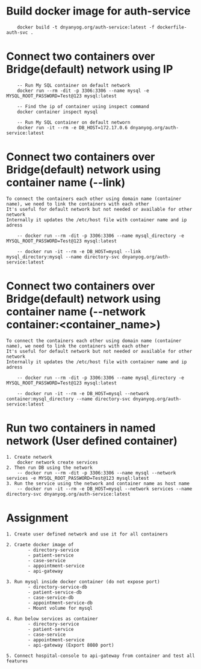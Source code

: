 # Build docker image for auth-service
        docker build -t dnyanyog.org/auth-service:latest -f dockerfile-auth-svc .

# Connect two containers over Bridge(default) network using IP
        
        -- Run My SQL container on default network
        docker run --rm -dit -p 3306:3306 --name mysql -e MYSQL_ROOT_PASSWORD=Test@123 mysql:latest
        
        -- Find the ip of container using inspect command
        docker container inspect mysql
        
        -- Run My SQL container on default networn
        docker run -it --rm -e DB_HOST=172.17.0.6 dnyanyog.org/auth-service:latest

# Connect two containers over Bridge(default) network using container name (--link)
    To connect the containers each other using domain name (container name), we need to link the containers with each other
    It's useful for default network but not needed or available for other network
    Internally it updates the /etc/host file with container name and ip adress

        -- docker run --rm -dit -p 3306:3306 --name mysql_directory -e MYSQL_ROOT_PASSWORD=Test@123 mysql:latest

        -- docker run -it --rm -e DB_HOST=mysql --link mysql_directory:mysql --name directory-svc dnyanyog.org/auth-service:latest

# Connect two containers over Bridge(default) network using container name (--network container:<container_name>)
    To connect the containers each other using domain name (container name), we need to link the containers with each other
    It's useful for default network but not needed or available for other network
    Internally it updates the /etc/host file with container name and ip adress

        -- docker run --rm -dit -p 3306:3306 --name mysql_directory -e MYSQL_ROOT_PASSWORD=Test@123 mysql:latest

        -- docker run -it --rm -e DB_HOST=mysql --network container:mysql_directory --name directory-svc dnyanyog.org/auth-service:latest

# Run two containers in named network (User defined container)
    1. Create network
        docker network create services
    2. Then run DB using the network 
        -- docker run --rm -dit -p 3306:3306 --name mysql --network services -e MYSQL_ROOT_PASSWORD=Test@123 mysql:latest
    3. Run the service using the network and container name as host name
        -- docker run -it --rm -e DB_HOST=mysql --network services --name directory-svc dnyanyog.org/auth-service:latest

# Assignment

    1. Create user defined network and use it for all containers

    2. Craete docker image of 
            - directory-service
            - patient-service
            - case-service
            - appointment-service
            - api-gateway

    3. Run mysql inside docker container (do not expose port)
            - directory-service-db
            - patient-service-db
            - case-service-db
            - appointment-service-db
            - Mount volume for mysql

    4. Run below services as container
            - directory-service
            - patient-service
            - case-service
            - appointment-service
            - api-gateway (Export 8080 port)

    5. Connect hospital-console to api-gateway from container and test all features

